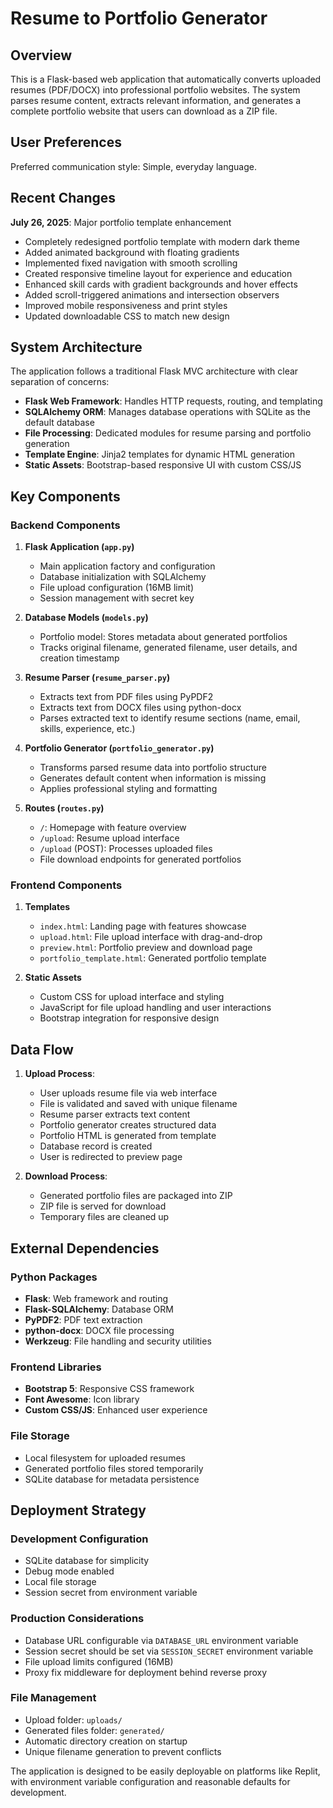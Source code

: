 # Resume to Portfolio Generator

## Overview

This is a Flask-based web application that automatically converts uploaded resumes (PDF/DOCX) into professional portfolio websites. The system parses resume content, extracts relevant information, and generates a complete portfolio website that users can download as a ZIP file.

## User Preferences

Preferred communication style: Simple, everyday language.

## Recent Changes

**July 26, 2025**: Major portfolio template enhancement
- Completely redesigned portfolio template with modern dark theme
- Added animated background with floating gradients
- Implemented fixed navigation with smooth scrolling
- Created responsive timeline layout for experience and education
- Enhanced skill cards with gradient backgrounds and hover effects
- Added scroll-triggered animations and intersection observers
- Improved mobile responsiveness and print styles
- Updated downloadable CSS to match new design

## System Architecture

The application follows a traditional Flask MVC architecture with clear separation of concerns:

- **Flask Web Framework**: Handles HTTP requests, routing, and templating
- **SQLAlchemy ORM**: Manages database operations with SQLite as the default database
- **File Processing**: Dedicated modules for resume parsing and portfolio generation
- **Template Engine**: Jinja2 templates for dynamic HTML generation
- **Static Assets**: Bootstrap-based responsive UI with custom CSS/JS

## Key Components

### Backend Components

1. **Flask Application (`app.py`)**
   - Main application factory and configuration
   - Database initialization with SQLAlchemy
   - File upload configuration (16MB limit)
   - Session management with secret key

2. **Database Models (`models.py`)**
   - Portfolio model: Stores metadata about generated portfolios
   - Tracks original filename, generated filename, user details, and creation timestamp

3. **Resume Parser (`resume_parser.py`)**
   - Extracts text from PDF files using PyPDF2
   - Extracts text from DOCX files using python-docx
   - Parses extracted text to identify resume sections (name, email, skills, experience, etc.)

4. **Portfolio Generator (`portfolio_generator.py`)**
   - Transforms parsed resume data into portfolio structure
   - Generates default content when information is missing
   - Applies professional styling and formatting

5. **Routes (`routes.py`)**
   - `/`: Homepage with feature overview
   - `/upload`: Resume upload interface
   - `/upload` (POST): Processes uploaded files
   - File download endpoints for generated portfolios

### Frontend Components

1. **Templates**
   - `index.html`: Landing page with features showcase
   - `upload.html`: File upload interface with drag-and-drop
   - `preview.html`: Portfolio preview and download page
   - `portfolio_template.html`: Generated portfolio template

2. **Static Assets**
   - Custom CSS for upload interface and styling
   - JavaScript for file upload handling and user interactions
   - Bootstrap integration for responsive design

## Data Flow

1. **Upload Process**:
   - User uploads resume file via web interface
   - File is validated and saved with unique filename
   - Resume parser extracts text content
   - Portfolio generator creates structured data
   - Portfolio HTML is generated from template
   - Database record is created
   - User is redirected to preview page

2. **Download Process**:
   - Generated portfolio files are packaged into ZIP
   - ZIP file is served for download
   - Temporary files are cleaned up

## External Dependencies

### Python Packages
- **Flask**: Web framework and routing
- **Flask-SQLAlchemy**: Database ORM
- **PyPDF2**: PDF text extraction
- **python-docx**: DOCX file processing
- **Werkzeug**: File handling and security utilities

### Frontend Libraries
- **Bootstrap 5**: Responsive CSS framework
- **Font Awesome**: Icon library
- **Custom CSS/JS**: Enhanced user experience

### File Storage
- Local filesystem for uploaded resumes
- Generated portfolio files stored temporarily
- SQLite database for metadata persistence

## Deployment Strategy

### Development Configuration
- SQLite database for simplicity
- Debug mode enabled
- Local file storage
- Session secret from environment variable

### Production Considerations
- Database URL configurable via `DATABASE_URL` environment variable
- Session secret should be set via `SESSION_SECRET` environment variable
- File upload limits configured (16MB)
- Proxy fix middleware for deployment behind reverse proxy

### File Management
- Upload folder: `uploads/`
- Generated files folder: `generated/`
- Automatic directory creation on startup
- Unique filename generation to prevent conflicts

The application is designed to be easily deployable on platforms like Replit, with environment variable configuration and reasonable defaults for development.